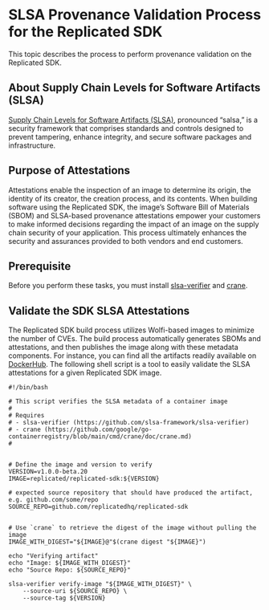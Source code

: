 # SLSA Provenance Validation Process for the Replicated SDK

This topic describes the process to perform provenance validation on the Replicated SDK.

## About Supply Chain Levels for Software Artifacts (SLSA)

[Supply Chain Levels for Software Artifacts (SLSA)](https://slsa.dev/), pronounced “salsa,” is a security framework that comprises standards and controls designed to prevent tampering, enhance integrity, and secure software packages and infrastructure.


## Purpose of Attestations
Attestations enable the inspection of an image to determine its origin, the identity of its creator, the creation process, and its contents. When building software using the Replicated SDK, the image’s Software Bill of Materials (SBOM) and SLSA-based provenance attestations empower your customers to make informed decisions regarding the impact of an image on the supply chain security of your application. This process ultimately enhances the security and assurances provided to both vendors and end customers.

## Prerequisite
Before you perform these tasks, you must install [slsa-verifier](https://github.com/slsa-framework/slsa-verifier) and [crane](https://github.com/google/go-containerregistry/blob/main/cmd/crane/doc/crane.md).

## Validate the SDK SLSA Attestations

The Replicated SDK build process utilizes Wolfi-based images to minimize the number of CVEs. The build process automatically generates SBOMs and attestations, and then publishes the image along with these metadata components. For instance, you can find all the artifacts readily available on [DockerHub](https://hub.docker.com/r/replicated/replicated-sdk/tags). The following shell script is a tool to easily validate the SLSA attestations for a given Replicated SDK image.

```
#!/bin/bash

# This script verifies the SLSA metadata of a container image
#
# Requires
# - slsa-verifier (https://github.com/slsa-framework/slsa-verifier)
# - crane (https://github.com/google/go-containerregistry/blob/main/cmd/crane/doc/crane.md)
#


# Define the image and version to verify
VERSION=v1.0.0-beta.20
IMAGE=replicated/replicated-sdk:${VERSION}

# expected source repository that should have produced the artifact, e.g. github.com/some/repo
SOURCE_REPO=github.com/replicatedhq/replicated-sdk


# Use `crane` to retrieve the digest of the image without pulling the image
IMAGE_WITH_DIGEST="${IMAGE}@"$(crane digest "${IMAGE}")

echo "Verifying artifact"
echo "Image: ${IMAGE_WITH_DIGEST}"
echo "Source Repo: ${SOURCE_REPO}"

slsa-verifier verify-image "${IMAGE_WITH_DIGEST}" \
    --source-uri ${SOURCE_REPO} \
    --source-tag ${VERSION} 

```

